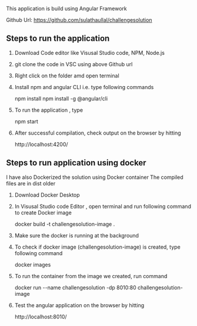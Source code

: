 This application is build using Angular Framework 

Github Url:
https://github.com/sulathaullal/challengesolution

Steps to run the application 
--------------------------------

1. Download Code editor like Visusal Studio code, NPM, Node.js 
2. git clone the code in VSC using above Github url
3. Right click on the folder amd open terminal 
4. Install npm and angular CLI i.e. type following commands

	npm install
	npm install -g @angular/cli
  
5. To run the application , type 

	npm start
  
5. After successful compilation, check output on the browser by hitting 

	http://localhost:4200/
	
Steps to run application using docker 
--------------------------------------

I have also Dockerized the solution using Docker container 
The compiled files are in dist older

1. Download Docker Desktop
2. In Visusal Studio code Editor , open terminal and run following command to create Docker image

	docker build -t challengesolution-image .
  
3. Make sure the docker is running at the background
4. To check if docker image (challengesolution-image) is created, type following command

	docker images
  
5. To run the container from the image we created, run command 

	docker run --name challengesolution -dp 8010:80 challengesolution-image
  
6. Test the angular application on the browser by hitting 

	http://localhost:8010/




	
